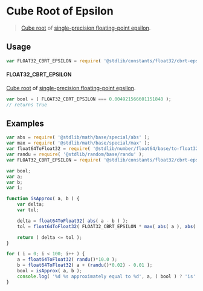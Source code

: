 <!--

@license Apache-2.0

Copyright (c) 2018 The Stdlib Authors.

Licensed under the Apache License, Version 2.0 (the "License");
you may not use this file except in compliance with the License.
You may obtain a copy of the License at

   http://www.apache.org/licenses/LICENSE-2.0

Unless required by applicable law or agreed to in writing, software
distributed under the License is distributed on an "AS IS" BASIS,
WITHOUT WARRANTIES OR CONDITIONS OF ANY KIND, either express or implied.
See the License for the specific language governing permissions and
limitations under the License.

-->

# Cube Root of Epsilon

> [Cube root][@stdlib/math/base/special/cbrt] of [single-precision floating-point epsilon][@stdlib/constants/float32/eps].

<section class="usage">

## Usage

```javascript
var FLOAT32_CBRT_EPSILON = require( '@stdlib/constants/float32/cbrt-eps' );
```

#### FLOAT32_CBRT_EPSILON

[Cube root][@stdlib/math/base/special/cbrt] of [single-precision floating-point epsilon][@stdlib/constants/float32/eps].

```javascript
var bool = ( FLOAT32_CBRT_EPSILON === 0.004921566601151848 );
// returns true
```

</section>

<!-- /.usage -->

<section class="examples">

## Examples

<!-- eslint no-undef: "error" -->

```javascript
var abs = require( '@stdlib/math/base/special/abs' );
var max = require( '@stdlib/math/base/special/max' );
var float64ToFloat32 = require( '@stdlib/number/float64/base/to-float32' );
var randu = require( '@stdlib/random/base/randu' );
var FLOAT32_CBRT_EPSILON = require( '@stdlib/constants/float32/cbrt-eps' );

var bool;
var a;
var b;
var i;

function isApprox( a, b ) {
    var delta;
    var tol;

    delta = float64ToFloat32( abs( a - b ) );
    tol = float64ToFloat32( FLOAT32_CBRT_EPSILON * max( abs( a ), abs( b ) ) );

    return ( delta <= tol );
}

for ( i = 0; i < 100; i++ ) {
    a = float64ToFloat32( randu()*10.0 );
    b = float64ToFloat32( a + (randu()*0.02) - 0.01 );
    bool = isApprox( a, b );
    console.log( '%d %s approximately equal to %d', a, ( bool ) ? 'is' : 'is not', b );
}
```

</section>

<!-- /.examples -->

<section class="links">

[@stdlib/math/base/special/cbrt]: https://github.com/stdlib-js/math-base-special-cbrt

[@stdlib/constants/float32/eps]: https://github.com/stdlib-js/constants/tree/main/float32/eps

</section>

<!-- /.links -->
